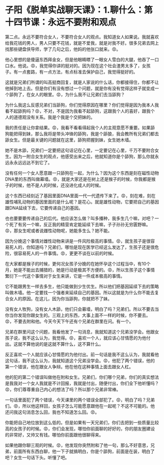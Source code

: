 # 子阳《脱单实战聊天课》：1.聊什么：第十四节课：永远不要附和观点

第二点。永远不要符合女人，不要符合女人的观点。我知道女人如果说。我就喜欢给我花钱的男人，男人只要不花钱，就是不爱我，就是对我不好。很多兄弟去网上找那些键盘侠导师，学了几句之后，他妈的他张口就来。😡。

他心里想的是傻逼东西拜金女，但是他眼睛瞟了一眼女人雪白的大腿，他吞了一口口水。他说。😡，我觉得你讲的挺对的。因为现在这个社会渣男太多了，女孩子。有一点套路，有一点方法，有点标准去保护自己，我觉得挺好的。

这就是兄弟们所谓的叫高挺商回复，就是人家说的什么话，你都接得住，你都不让他掉到地上去。但是你们有没有想过一个问题，就是你有没有觉得这样子就变成一个舔狗了，在女人的眼里。😡，为什么我不让兄弟们去当舔狗？

为什么我这么反感兄弟们当舔狗，你们觉得原因在哪里？你们觉得是因为我本人我看不起舔狗吗？😡，不对，不是因为我看不起舔狗，这跟我个人的喜好，跟我个人的道德观没有关系。我是个我是个交把妹的。

我的责任是让你拿结果。😡，我看不看看得起我个人的主观意愿不重要。如果舔狗能把得到妹，那么我将是带头冲锋的舔狗，我是个舔狼，我会教所有兄弟们都去舔女生。但是最关键的问题就在这里，舔狗把握到妹，女生她木墙。

她不是木舔，兄弟们一定要把这句话记在心里，一定要记在心里，千万不要附合女生。因为一附合女生的观点，他感受出来之后，他就知道你是个舔狗，那么你就永远永永远远达不到它了。

没有任何一个女人愿意跟一只舔狗在一起，为什么？因为这个东西是刻在磁性动物DNA里的东西叫做幕墙。😡，就是大家还是在树上还是猴子的时候，你我都是猴子的时候，他不是人的时候，还没进化成人的时候。

这个东西已经刻近了基因里面DNA里面一代一代遗传下来了。😡，刻在难，刻在雄性哺乳动物的基因里面的是什么呢？是花心。就是雄性动物，它要把自己的基因跟DNA延续下去，它要传递自己的基因。

也也要要要传递自己的后代。他应该怎么做？叫多播种，我多生几个嘛，对吧？一个死了有另一个嘛，反正我的精营肯定能延续下去嘛，子子孙孙无穷匮野嘛。😡，那女生呢或者说雌性动物呢，她能多生么？她不能。

因为分娩这个事情对雌性动物来讲是一件风险极高的事情。😡，就生孩子是很容易死人的，你知道吗？兄弟们，哪怕是现在医学已经这么发达了，生孩子还是很危险，很容易死人的一件事情。😡，更更不谈在以前的时候。

在大家都是猴子的时候，更何况女孩子分娩的在她怀孕这个过程当中，有10个月，她是不能出去捕猎的，她是行动是极其不方便的。😡，所以生孩子这个事情繁衍下一代这个事情对于女生来讲，它是一件成本极高的事情。

它不能跟男生一样去多生，他只能做到少生优生。所以他们把基因延续下去的策略叫做木墙。他一定要找一个强者来延续自己的基因。所以这就是为什么你不能去复合女人的原因。在这儿，因为你当舔狗，你就把不了妹。

没有女人牧狗，没有女人木舔，他们只会募墙，明白了吗？兄弟们。所以不要去当你当你发现你跟女生的。三观上的东西，大事上面不一样的时候，你不要去。😡，不要去附和他。今天今天下午还有个兄弟在群里在问。有一个。

兄弟在群里问这个问题，我看他发了一句消息，我就知道这个兄弟没学会。他跟女孩子说，我不这么认为，我觉得。😡，喜欢一个人，就应该心甘情愿的为他付出。这就不算他说的是这就不算什么，这不算什么。

反正喜欢一个人就应该心甘情愿的为他付出。前一句话是我不这么认为，我就看他这句话，我不这么认为，我就知道这个兄弟没学会。😡，他犯了两个错误，他的第一个错误，他在跟女人争辩。他在他在这种事情上面去跟女人杠。

他的犯的第二个错误叫做他在附和女生。兄弟们，你们哪个兄弟，你们的真实想法是我我对一个女人我就是不计回报，我就是付出，随便付出，你们全下他听懂吗？😡，你们尊尊重自己内心的想法了吗？所以那个兄弟非常棒。

一句话里面犯了两个错误，今天课里的两个错误全部犯了。😡，明白了吗？兄弟们。😡，所以他这样回，女孩子怎么可能愿意跟他在一起呢？不这不可能的。他还问我这句消息怎么回，我也不知道怎么回。😡。

你能把自己地位放到这么低的。但是如果有一天兄弟们，你们去把到一些质量比较高的女孩子的时候。😡，你们会发现，哪怕你前面聊的好好的，你的朋友圈建设的非常好，又帅又有钱。哪怕你前面跟他很聊得来。

如果他跟你聊三观的时候。😡，他发现你突然附和了他一句，那么不好意思，兄弟，前面所有东西白聊，他一下子就搞明白，你是个舔狗，前面是在装，明白了吧？女生一句话下头。听懂了吧。

